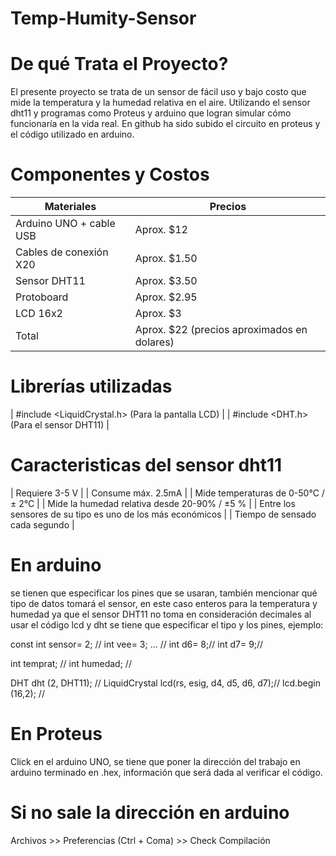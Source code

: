# Temp-Humity-Sensor
# De qué Trata el Proyecto?
El presente proyecto se trata de un sensor de fácil uso y bajo costo que mide la temperatura y la humedad relativa en el aire. Utilizando el sensor dht11 y programas como Proteus y arduino que logran simular cómo funcionaría en la vida real. En github ha sido subido el circuito en proteus y el código utilizado en arduino. 

#  Componentes y Costos 
| Materiales | Precios |
| ----------| ------- |
| Arduino UNO + cable USB | Aprox. $12 |
| Cables de conexión X20 | Aprox. $1.50 |
| Sensor DHT11 | Aprox. $3.50 |
| Protoboard | Aprox. $2.95 |
| LCD 16x2 | Aprox. $3 |
| Total | Aprox. $22 (precios aproximados en dolares) |

# Librerías utilizadas
| #include <LiquidCrystal.h> (Para la pantalla LCD) |
| #include <DHT.h> (Para el sensor DHT11) |


# Caracteristicas del sensor dht11
| Requiere 3-5 V | 
| Consume máx. 2.5mA | 
| Mide temperaturas de 0-50°C / ± 2°C |
| Mide la humedad relativa desde 20-90% / ±5 % |
| Entre los sensores de su tipo es uno de los más económicos |
| Tiempo de sensado cada segundo |

# En arduino 
se tienen que especificar los pines que se usaran, también mencionar qué tipo de datos tomará el sensor, en este caso enteros para la temperatura y humedad ya que el sensor DHT11 no toma en consideración decimales
al usar el código lcd y dht se tiene que especificar el tipo y los pines, ejemplo:

const int sensor= 2; //
int vee= 3; ... //
int d6= 8;//
int d7= 9;//

int temprat; //
int humedad; //

DHT dht (2, DHT11); //
LiquidCrystal lcd(rs, esig, d4, d5, d6, d7);//
lcd.begin (16,2); //


# En Proteus 
Click en el arduino UNO, se tiene que poner la dirección del trabajo en arduino terminado en .hex, información que será dada al verificar el código. 

# Si no sale la dirección en arduino
Archivos >> Preferencias (Ctrl + Coma) >> Check Compilación 


